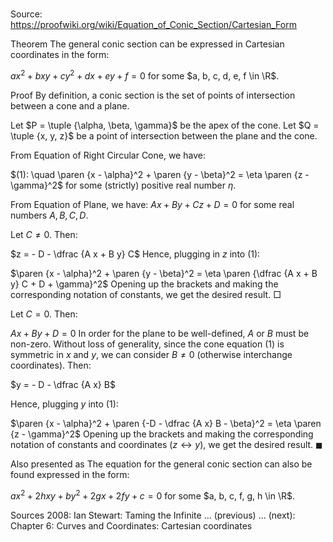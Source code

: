 # 

Source: https://proofwiki.org/wiki/Equation_of_Conic_Section/Cartesian_Form



Theorem
The general conic section can be expressed in Cartesian coordinates in the form:

$a x^2 + b x y + c y^2 + d x + e y + f = 0$
for some $a, b, c, d, e, f \in \R$.


Proof
By definition, a conic section is the set of points of intersection between a cone and a plane.

Let $P = \tuple {\alpha, \beta, \gamma}$ be the apex of the cone.
Let $Q = \tuple {x, y, z}$ be a point of intersection between the plane and the cone.

From Equation of Right Circular Cone, we have:

$(1): \quad \paren {x - \alpha}^2 + \paren {y - \beta}^2 = \eta \paren {z - \gamma}^2$
for some (strictly) positive real number $\eta$.

From Equation of Plane, we have:
$A x + B y + C z + D = 0$
for some real numbers $A, B, C, D$.

Let $C \ne 0$.
Then:

$z = - D - \dfrac {A x + B y} C$
Hence, plugging in $z$ into $(1)$:

$\paren {x - \alpha}^2 + \paren {y - \beta}^2 = \eta \paren {\dfrac {A x + B y} C + D + \gamma}^2$
Opening up the brackets and making the corresponding notation of constants, we get the desired result.
$\Box$

Let $C = 0$.
Then:

$A x + B y + D = 0$
In order for the plane to be well-defined, $A$ or $B$ must be non-zero.
Without loss of generality, since the cone equation $(1)$ is symmetric in $x$ and $y$, we can consider $B \ne 0$ (otherwise interchange coordinates).
Then:

$y = - D - \dfrac {A x} B$

Hence, plugging  $y$ into $(1)$:

$\paren {x - \alpha}^2 + \paren {-D - \dfrac {A x} B - \beta}^2 = \eta \paren {z - \gamma}^2$
Opening up the brackets and making the corresponding notation of constants and coordinates ($z \leftrightarrow y$), we get the desired result.
$\blacksquare$


Also presented as
The equation for the general conic section can also be found expressed in the form:

$a x^2 + 2 h x y + b y^2 + 2 g x + 2 f y + c = 0$
for some $a, b, c, f, g, h \in \R$.


Sources
2008: Ian Stewart: Taming the Infinite ... (previous) ... (next): Chapter $6$: Curves and Coordinates: Cartesian coordinates




